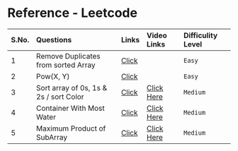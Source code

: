 # Reference - Leetcode

|S.No.| Questions| Links         | Video Links                       |Difficulity Level |
|:--| :--------     | :-------      | :-------------------------------- | :--------------  |
|1| Remove Duplicates from sorted Array | [Click](https://leetcode.com/problems/remove-duplicates-from-sorted-array/submissions/1504830227/)| | `Easy`
|2| Pow(X, Y)          | [Click](https://leetcode.com/problems/powx-n/description/)      | | `Easy`           | 
|3| Sort array of 0s, 1s & 2s / sort Color          | [Click](https://leetcode.com/problems/sort-colors/description/)      | [Click Here](https://www.youtube.com/watch?v=J48aGjfjYTI&list=PLfqMhTWNBTe137I_EPQd34TsgV6IO55pt&index=25)| `Medium`           | 
|4| Container With Most Water | [Click](https://leetcode.com/problems/container-with-most-water/description/) | [Click Here](https://www.youtube.com/watch?v=EbkMABpP52U&list=PLfqMhTWNBTe137I_EPQd34TsgV6IO55pt&index=15) | `Medium`         |
|5| Maximum Product of SubArray | [Click](https://github.com/Jaykant-yadav/Data-Structure-Algorithm/blob/main/Leetcode/maxProductSubArray.java) | [Click Here](https://www.youtube.com/watch?v=hnswaLJvr6g) |`Medium`    |
         